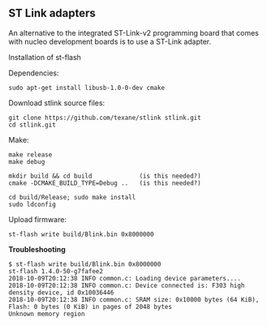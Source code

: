 ## ST Link adapters

An alternative to the integrated ST-Link-v2 programming board that comes with nucleo development boards is to use a ST-Link adapter.

Installation of st-flash

Dependencies:

    sudo apt-get install libusb-1.0-0-dev cmake

Download stlink source files:
    
    git clone https://github.com/texane/stlink stlink.git
    cd stlink.git

Make:
    
    make release
    make debug
    
    mkdir build && cd build             (is this needed?)
    cmake -DCMAKE_BUILD_TYPE=Debug ..   (is this needed?)
    
    cd build/Release; sudo make install
    sudo ldconfig
    
Upload firmware:

    st-flash write build/Blink.bin 0x8000000
     
**Troubleshooting**

    $ st-flash write build/Blink.bin 0x8000000
    st-flash 1.4.0-50-g7fafee2
    2018-10-09T20:12:38 INFO common.c: Loading device parameters....
    2018-10-09T20:12:38 INFO common.c: Device connected is: F303 high density device, id 0x10036446
    2018-10-09T20:12:38 INFO common.c: SRAM size: 0x10000 bytes (64 KiB), Flash: 0 bytes (0 KiB) in pages of 2048 bytes
    Unknown memory region


    
    



